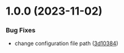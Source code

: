 # 1.0.0 (2023-11-02)


### Bug Fixes

* change configuration file path ([3d10384](https://github.com/finando/landing-page-web/commit/3d10384ee1f082ed11eb8e0aa48be2bfc0aaa09a))
